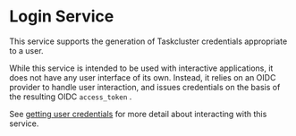 # Login Service

This service supports the generation of Taskcluster credentials appropriate to a user.

While this service is intended to be used with interactive applications, it does not have any user interface of its own.
Instead, it relies on an OIDC provider to handle user interaction, and issues credentials on the basis of the resulting OIDC `access_token` .

See [getting user credentials](getting-user-creds) for more detail about interacting with this service.
